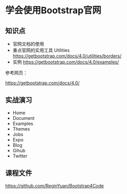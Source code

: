学会使用Bootstrap官网
====================

## 知识点

* 官网文档的使用
* 重点官网的实用工具 Utilities <https://getbootstrap.com/docs/4.0/utilities/borders/>
* 实例 <https://getbootstrap.com/docs/4.0/examples/>


参考网页：

<https://getbootstrap.com/docs/4.0/>

## 实战演习

* Home
* Document
* Examples
* Themes
* Jobs
* Expo
* Blog
* Gihub
* Twitter

## 课程文件

<https://github.com/ReginYuan/Bootstrap4Code>

